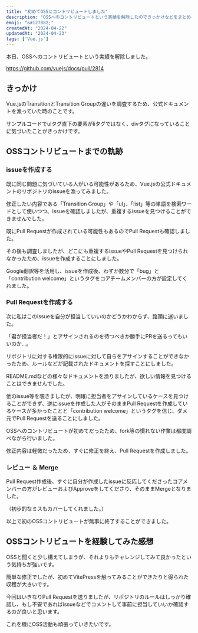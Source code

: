 ```yaml
---
title: "初めてOSSにコントリビュートしました"
description: "OSSへのコントリビュートという実績を解除したのできっかけなどをまとめる。"
emoji: "&#127882;"
createdAt: "2024-04-22"
updatedAt: "2024-04-23"
tags: ['Vue.js']
---
```


本日、OSSへのコントリビュートという実績を解除しました。  

https://github.com/vuejs/docs/pull/2814

## きっかけ

Vue.jsのTransitionとTransition Groupの違いを調査するため、公式ドキュメントを漁っていた時のことです。  

サンプルコードでulタグ直下の要素がliタグではなく、divタグになっていることに気づいたことがきっかけです。  

## OSSコントリビュートまでの軌跡

### issueを作成する
既に同じ問題に気づいている人がいる可能性があるため、Vue.jsの公式ドキュメントのリポジトリのissueを漁ってみました。  

修正したい内容である「Transition Group」や「ul」、「list」等の単語を検索ワードとして使いつつ、issueを確認しましたが、重複するissueを見つけることができませんでした。  

既にPull Requestが作成されている可能性もあるのでPull Requestも確認しました。  

その後も調査しましたが、どこにも重複するissueやPull Requestを見つけられなかったため、issueを作成することにしました。  

Google翻訳等を活用し、issueを作成後、わずか数分で「bug」と「contribution welcome」というタグをコアチームメンバーの方が設定してくれました。  


### Pull Requestを作成する
次に私はこのissueを自分が担当していいのかどうかわからず、路頭に迷いました。  

「君が担当者だ！」とアサインされるのを待つべきか勝手にPRを送るってもいいのか...。  

リポジトリに対する権限的にissueに対して自らをアサインすることができなかったため、ルールなどが記載されたドキュメントを探すことにしました。  

README.mdなどの様々なドキュメントを漁りましたが、欲しい情報を見つけることはできませんでした。  

他のissue等を覗きましたが、明確に担当者をアサインしているケースを見つけることができず、逆にissueを作成した人がそのままPull Requestを作成しているケースが多かったことと「contribution welcome」というタグを信じ、ダメ元でPull Requestを送ることにしました。  

OSSへのコントリビュートが初めてだったため、fork等の慣れない作業は都度調べながら行いました。  

修正内容は軽微だったため、すぐに修正を終え、Pull Requestを作成しました。  


### レビュー ＆ Merge
Pull Request作成後、すぐに自分が作成したissueに反応してくださったコアメンバーの方がレビューおよびApproveをしてくださり、そのままMergeとなりました。  

（初歩的なミスもカバーしてくれました。）  

以上で初のOSSコントリビュートが無事に終了することができました。  


## OSSコントリビュートを経験してみた感想

OSSと聞くと少し構えてしまうが、それよりもチャレンジしてみて良かったという気持ちが強いです。  

簡単な修正でしたが、初めてVitePressを触ってみることができたりと得られた収穫が大きいです。  

今回はいきなりPull Requestを送りましたが、リポジトリのルールはしっかり確認し、もし不安であればissueなどでコメントして事前に担当していいか確認するのが良いと思います。  

これを機にOSS活動も頑張っていきたいです。
